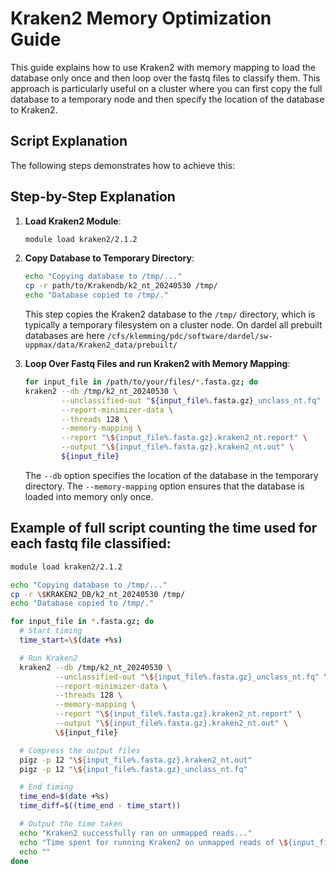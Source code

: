 # Kraken2 Memory Optimization Guide

This guide explains how to use Kraken2 with memory mapping to load the database only once and then loop over the fastq files to classify them. 
This approach is particularly useful on a cluster where you can first copy the full database to a temporary node and then specify the location of the database to Kraken2.

## Script Explanation

The following steps demonstrates how to achieve this:


## Step-by-Step Explanation

1. **Load Kraken2 Module**:
   ```bash
   module load kraken2/2.1.2
   ```

2. **Copy Database to Temporary Directory**:
   ```bash
   echo "Copying database to /tmp/..."
   cp -r path/to/Krakendb/k2_nt_20240530 /tmp/
   echo "Database copied to /tmp/."
   ```
   This step copies the Kraken2 database to the `/tmp/` directory, which is typically a temporary filesystem on a cluster node.
   On dardel all prebuilt databases are here ```/cfs/klemming/pdc/software/dardel/sw-uppmax/data/Kraken2_data/prebuilt/```

4. **Loop Over Fastq Files and run Kraken2 with Memory Mapping**:
   ```bash
   for input_file in /path/to/your/files/*.fasta.gz; do
   kraken2 --db /tmp/k2_nt_20240530 \
           --unclassified-out "${input_file%.fasta.gz}_unclass_nt.fq" \
           --report-minimizer-data \
           --threads 128 \
           --memory-mapping \
           --report "\${input_file%.fasta.gz}.kraken2_nt.report" \
           --output "\${input_file%.fasta.gz}.kraken2_nt.out" \
           ${input_file}
   ```
   The `--db` option specifies the location of the database in the temporary directory. The `--memory-mapping` option ensures that the database is loaded into memory only once.


## Example of full script counting the time used for each fastq file classified: 
```bash
module load kraken2/2.1.2

echo "Copying database to /tmp/..."
cp -r \$KRAKEN2_DB/k2_nt_20240530 /tmp/
echo "Database copied to /tmp/."

for input_file in *.fasta.gz; do
  # Start timing
  time_start=\$(date +%s)

  # Run Kraken2
  kraken2 --db /tmp/k2_nt_20240530 \
          --unclassified-out "\${input_file%.fasta.gz}_unclass_nt.fq" \
          --report-minimizer-data \
          --threads 128 \
          --memory-mapping \
          --report "\${input_file%.fasta.gz}.kraken2_nt.report" \
          --output "\${input_file%.fasta.gz}.kraken2_nt.out" \
          \${input_file}

  # Compress the output files
  pigz -p 12 "\${input_file%.fasta.gz}.kraken2_nt.out"
  pigz -p 12 "\${input_file%.fasta.gz}_unclass_nt.fq"

  # End timing
  time_end=$(date +%s)
  time_diff=$((time_end - time_start))

  # Output the time taken
  echo "Kraken2 successfully ran on unmapped reads..."
  echo "Time spent for running Kraken2 on unmapped reads of \${input_file%.fasta.gz}: \$time_diff seconds"
  echo ""
done
```
